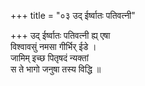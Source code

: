 +++
title = "०३ उद् ईर्ष्वातः पतिवत्नी"

+++
उद् ईर्ष्वातः पतिवत्नी ह्य् एषा  
विश्वावसुं नमसा गीर्भिर् ईडे ।  
जामिम् इच्छ पितृषदं न्यक्तां  
स ते भागो जनुषा तस्य विद्धि ॥